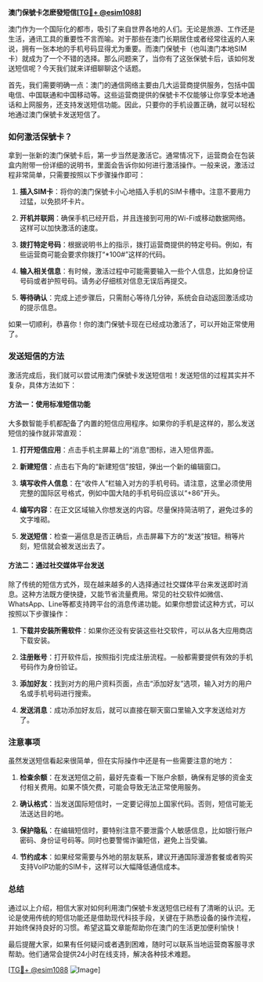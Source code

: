 **澳门保號卡怎麽發短信[[TG💪+ @esim1088](https://t.me/s/esim1088)]**

澳门作为一个国际化的都市，吸引了来自世界各地的人们。无论是旅游、工作还是生活，通讯工具的重要性不言而喻。对于那些在澳门长期居住或者经常往返的人来说，拥有一张本地的手机号码显得尤为重要。而澳门保號卡（也叫澳门本地SIM卡）就成为了一个不错的选择。那么问题来了，当你有了这张保號卡后，该如何发送短信呢？今天我们就来详细聊聊这个话题。

首先，我们需要明确一点：澳门的通信网络主要由几大运营商提供服务，包括中国电信、中国联通和中国移动等。这些运营商提供的保號卡不仅能够让你享受本地通话和上网服务，还支持发送短信功能。因此，只要你的手机设置正确，就可以轻松地通过澳门保號卡发送短信了。

### 如何激活保號卡？

拿到一张新的澳门保號卡后，第一步当然是激活它。通常情况下，运营商会在包装盒内附带一份详细的说明书，里面会告诉你如何进行激活操作。一般来说，激活过程非常简单，只需要按照以下步骤操作即可：

1. **插入SIM卡**：将你的澳门保號卡小心地插入手机的SIM卡槽中。注意不要用力过猛，以免损坏卡片。
   
2. **开机并联网**：确保手机已经开启，并且连接到可用的Wi-Fi或移动数据网络。这样可以加快激活的速度。

3. **拨打特定号码**：根据说明书上的指示，拨打运营商提供的特定号码。例如，有些运营商可能会要求你拨打“*100#”这样的代码。

4. **输入相关信息**：有时候，激活过程中可能需要输入一些个人信息，比如身份证号码或者护照号码。请务必仔细核对信息无误后再提交。

5. **等待确认**：完成上述步骤后，只需耐心等待几分钟，系统会自动返回激活成功的提示信息。

如果一切顺利，恭喜你！你的澳门保號卡现在已经成功激活了，可以开始正常使用了。

### 发送短信的方法

激活完成后，我们就可以尝试用澳门保號卡发送短信啦！发送短信的过程其实并不复杂，具体方法如下：

#### 方法一：使用标准短信功能
大多数智能手机都配备了内置的短信应用程序。如果你的手机是这样的，那么发送短信的操作就非常直观：

1. **打开短信应用**：点击手机主屏幕上的“消息”图标，进入短信界面。

2. **新建短信**：点击右下角的“新建短信”按钮，弹出一个新的编辑窗口。

3. **填写收件人信息**：在“收件人”栏输入对方的手机号码。请注意，这里必须使用完整的国际区号格式，例如中国大陆的手机号码应该以“+86”开头。

4. **编写内容**：在正文区域输入你想发送的内容。尽量保持简洁明了，避免过多的文字堆砌。

5. **发送短信**：检查一遍信息是否正确后，点击屏幕下方的“发送”按钮。稍等片刻，短信就会被发送出去了。

#### 方法二：通过社交媒体平台发送
除了传统的短信方式外，现在越来越多的人选择通过社交媒体平台来发送即时消息。这种方法既方便快捷，又能节省流量费用。常见的社交软件如微信、WhatsApp、Line等都支持跨平台的消息传递功能。如果你想尝试这种方式，可以按照以下步骤操作：

1. **下载并安装所需软件**：如果你还没有安装这些社交软件，可以从各大应用商店下载安装。

2. **注册账号**：打开软件后，按照指引完成注册流程。一般都需要提供有效的手机号码作为身份验证。

3. **添加好友**：找到对方的用户资料页面，点击“添加好友”选项，输入对方的用户名或手机号码进行搜索。

4. **发送消息**：成功添加好友后，就可以直接在聊天窗口里输入文字发送给对方了。

### 注意事项

虽然发送短信看起来很简单，但在实际操作中还是有一些需要注意的地方：

1. **检查余额**：在发送短信之前，最好先查看一下账户余额，确保有足够的资金支付相关费用。如果不慎欠费，可能会导致无法正常使用服务。

2. **确认格式**：当发送国际短信时，一定要记得加上国家代码。否则，短信可能无法送达目的地。

3. **保护隐私**：在编辑短信时，要特别注意不要泄露个人敏感信息，比如银行账户密码、身份证号码等。同时也要警惕诈骗短信，避免上当受骗。

4. **节约成本**：如果经常需要与外地的朋友联系，建议开通国际漫游套餐或者购买支持VoIP功能的SIM卡，这样可以大幅降低通信成本。

### 总结

通过以上介绍，相信大家对如何利用澳门保號卡发送短信已经有了清晰的认识。无论是使用传统的短信功能还是借助现代科技手段，关键在于熟悉设备的操作流程，并始终保持良好的习惯。希望这篇文章能帮助你在澳门的生活更加便利愉快！

最后提醒大家，如果有任何疑问或者遇到困难，随时可以联系当地运营商客服寻求帮助。他们通常会提供24小时在线支持，解决各种技术难题。

[[TG💪+ @esim1088](https://t.me/s/esim1088) ![Image](https://i.postimg.cc/4NQfJmqS/Snipaste-2025-05-13-00-14-12.png)]